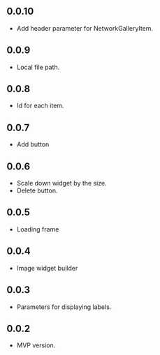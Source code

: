 ## 0.0.10
- Add header parameter for NetworkGalleryItem.

## 0.0.9

- Local file path.

## 0.0.8

- Id for each item.

## 0.0.7

- Add button

## 0.0.6

- Scale down widget by the size.
- Delete button.

## 0.0.5

- Loading frame

## 0.0.4

- Image widget builder

## 0.0.3

- Parameters for displaying labels.

## 0.0.2

- MVP version.
